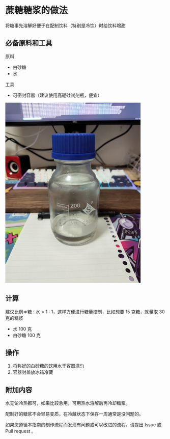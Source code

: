 # 蔗糖糖浆的做法

将糖事先溶解好便于在配制饮料（特别是冷饮）时给饮料增甜

## 必备原料和工具

原料
- 白砂糖
- 水

工具
- 可密封容器（建议使用高硼硅试剂瓶，便宜）

![bottle](./bottle.jpg)

## 计算

建议比例=>糖 : 水 = 1 : 1，这样方便进行糖量控制，比如想要 15 克糖，就量取 30 克的糖浆
- 水 100 克
- 白砂糖 100 克

## 操作

1. 将称好的白砂糖的饮用水于容器混匀
2. 容器封盖放冰箱冷藏

## 附加内容

水无论冷热都可，如果比较急用，可用热水溶解后再冷却糖浆。

配制好的糖浆不会轻易变质，在冷藏状态下保存一周通常是没问题的。

如果您遵循本指南的制作流程而发现有问题或可以改进的流程，请提出 Issue 或 Pull request 。
